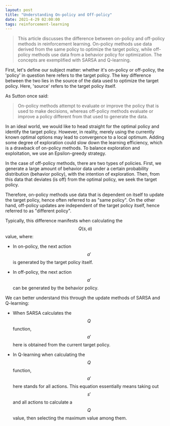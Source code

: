 ```yaml
---
layout: post
title: "Understanding On-policy and Off-policy"
date: 2021-4-29 02:00:00
tags: reinforcement-learning
---
```


> This article discusses the difference between on-policy and off-policy methods in reinforcement learning. On-policy methods use data derived from the same policy to optimize the target policy, while off-policy methods use data from a behavior policy for optimization. The concepts are exemplified with SARSA and Q-learning.

<!--more-->

First, let's define our subject matter: whether it's on-policy or off-policy, the 'policy' in question here refers to the target policy. The key difference between the two lies in the source of the data used to optimize the target policy. Here, 'source' refers to the target policy itself.

As Sutton once said:

> On-policy methods attempt to evaluate or improve the policy that is used to make decisions, whereas off-policy methods evaluate or improve a policy different from that used to generate the data.

In an ideal world, we would like to head straight for the optimal policy and identify the target policy. However, in reality, merely using the currently known optimal options may lead to convergence to a local optimum. Adding some degree of exploration could slow down the learning efficiency, which is a drawback of on-policy methods. To balance exploration and exploitation, we use an Epsilon-greedy strategy.

In the case of off-policy methods, there are two types of policies. First, we generate a large amount of behavior data under a certain probability distribution (behavior policy), with the intention of exploration. Then, from this data that deviates (is off) from the optimal policy, we seek the target policy.

Therefore, on-policy methods use data that is dependent on itself to update the target policy, hence often referred to as "same policy". On the other hand, off-policy updates are independent of the target policy itself, hence referred to as "different policy".

Typically, this difference manifests when calculating the $$Q(s, a)$$ value, where:

- In on-policy, the next action $$a'$$ is generated by the target policy itself.

- In off-policy, the next action $$a'$$ can be generated by the behavior policy.

We can better understand this through the update methods of SARSA and Q-learning:

- When SARSA calculates the $$Q$$ function, $$a'$$ here is obtained from the current target policy.

- In Q-learning when calculating the $$Q$$ function, $$a'$$ here stands for all actions. This equation essentially means taking out $$s'$$ and all actions to calculate a $$Q$$ value, then selecting the maximum value among them.